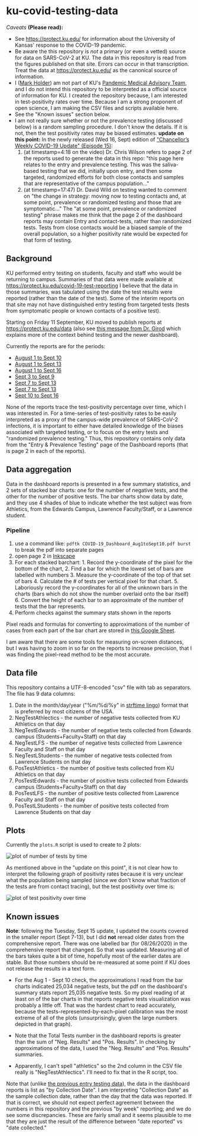 # ku-covid-testing-data

*Caveats* **(Please read):**

  * See https://protect.ku.edu/ for information about the University of Kansas' response to the COVID-19 pandemic.
  * Be aware the this repository is *not* a primary (or even a vetted) source for data on SARS-CoV-2 at KU. The data in this repository is read from the figures published on that site. Errors can occur in that transcription. Treat the data at https://protect.ku.edu/ as the canonical source of information.
  * I ([Mark Holder](http://orcid.org/0000-0001-5575-0536)) am not part of KU's [Pandemic Medical Advisory Team](https://protect.ku.edu/pmat), and I do not intend this repository to be interpreted as a official source of information for KU. I created the repository because, I am interested in test-positivity rates over time. Because I am a strong proponent of open science, I am making the CSV files and scripts available here.
  * See the "Known issues" section below.
  * I am not really sure whether or not the prevalence testing (discussed below) is a random sampling procedure. I don't know the details. If it is not, then the test positivity rates may be biased estimates. **update on this point:** In the newly released (Wed 16, Sept) edition of ["Chancellor’s Weekly COVID-19 Update" (Episode 15)](https://coronavirus.ku.edu/chancellor%E2%80%99s-weekly-covid-19-update): 
      1. (at timestamp=4:18 on the video) Dr. Chris Wilson refers to page 2 of the reports used to generate the data in this repo: "this page here relates to the entry and prevalence testing. This was the saliva-based testing that we did, initially upon entry, and then some targeted, randomized efforts for both close contacts and samples that are representative of the campus population..."
      2. (at timestamp=17:47) Dr. David Wild on testing wanted to comment on "the change in strategy: moving now to testing contacts and, at some point, prevalence or randomized testing and those that are symptomatic..." The "at some point, prevalence or randomized testing" phrase makes me think that the page 2 of the dashboard reports may contain Entry and contact-tests, rather than randomized tests. Tests from close contacts would be a biased sample of the overall population, so a higher positivity rate would be expected for that form of testing.


## Background
KU performed entry testing on students, faculty and staff who would be returning to campus. 
Summaries of that data were made available at https://protect.ku.edu/covid-19-test-reporting
I believe that the data in those summaries, was tabulated using the date the test results were reported (rather than the date of the test).
Some of the interim reports on that site may not have distinguished entry testing from targeted tests (tests from symptomatic people or known contacts of a positive test).

Starting on Friday 11 September, KU moved to publish reports at https://protect.ku.edu/data (also see [this message from Dr. Girod](https://chancellor.ku.edu/news/2020/sep11) which explains more of the context behind testing and the newer dashboard).

Currently the reports are for the periods:
  * [August 1 to Sept 10](https://protect.ku.edu/sites/protect/files/documents/Dashboard/COVID-19_Dashboard_Aug1toSept10.pdf)
  * [August 1 to Sept 13](https://protect.ku.edu/sites/protect/files/documents/Dashboard/COVID-19_Dashboard_Aug1toSept13.pdf)
  * [August 1 to Sept 16](https://protect.ku.edu/sites/protect/files/documents/Dashboard/COVID-19_Dashboard_Aug1toSept16.pdf)
  * [Sept 3 to Sept 9](https://protect.ku.edu/sites/protect/files/documents/Dashboard/COVID-19_Dashboard_Sept3toSept9.pdf)
  * [Sept 7 to Sept 13](https://protect.ku.edu/sites/protect/files/documents/Dashboard/COVID-19_Dashboard_Sept7toSept13.pdf)
  * [Sept 7 to Sept 13](https://protect.ku.edu/sites/protect/files/documents/Dashboard/COVID-19_Dashboard_Sept7toSept13.pdf)
   * [Sept 10 to Sept 16](https://protect.ku.edu/sites/protect/files/documents/Dashboard/COVID-19_Dashboard_Sept10toSept16.pdf)
 
None of the reports trace the test-positivity percentage over time, which I was interested in.
For a time-series of test-positivity rates to be easily interpreted as a proxy of the campus-wide prevalence of SARS-CoV-2 infections, it is important to either have detailed knowledge of the biases associated with targeted testing, or to focus on the entry tests and "randomized prevalence testing."
Thus, this repository contains only data from the "Entry & Prevalence Testing" page of the Dashboard reports (that is page 2 in each of the reports).



## Data aggregation
Data in the dashboard reports is presented in a few summary statistics, and 2 sets of stacked bar charts: one for the number of negative tests, and the other for the number of positive tests.
The bar charts show data by date, and they use 4 shades of blue to indicate whether the test subject was from Athletics, from the Edwards Campus, Lawrence Faculty/Staff, or a Lawrence student.

### Pipeline

  1. use a command like: `pdftk COVID-19_Dashboard_Aug1toSept10.pdf burst` to break the pdf into separate pages
  2. open page 2 in [Inkscape](https://inkscape.org/)
  3. For each stacked barchart:
    1. Record the y-coordinate of the pixel for the bottom of the chart,
    2. Find a bar for which the lowest set of bars are labelled with numbers
    3. Measure the y-coordinate of the top of that set of bars
    4. Calculate the # of tests per vertical pixel for that chart.
    5. Laboriously record the y-coordinates for all of the unknown bars in the charts (bars which do not show the number overlaid onto the bar itself)
    6. Convert the height of each bar to an approximate of the number of tests that the bar represents.
  4. Perform checks against the summary stats shown in the reports

Pixel reads and formulas for converting to approximations of the number of cases from each part of the bar chart are stored in [this Google Sheet](https://docs.google.com/spreadsheets/d/1K7SvMkJ8Vcy5eWaF7I3nVbRtYoLJeM91QlVwN46HK5I/edit?usp=sharing).

I am aware that there are some tools for measuring on-screen distances, but I was having to zoom in so far on the reports to increase precision, that I was finding the pixel-read method to be the most accurate.

## Data file
This repository contains a UTF-8-encoded "csv" file with tab as separators. The file has 9 data columns:
   1. Date in the month/day/year ("%m/%d/%y" in [strftime lingo](https://manpages.debian.org/buster/manpages-dev/strftime.3.en.html)) format that is preferred by most citizens of the USA.
   2. NegTestAthlectics - the number of negative tests collected from KU Athletics on that day
   3. NegTestEdwards - the number of negative tests collected from Edwards campus (Students+Faculty+Staff) on that day
   4. NegTestLFS - the number of negative tests collected from Lawrence Faculty and Staff on that day
   5. NegTestLStudents - the number of negative tests collected from Lawrence Students on that day
   6. PosTestAthletics - the number of positive tests collected from KU Athletics on that day
   7. PosTestEdwards - the number of positive tests collected from Edwards campus (Students+Faculty+Staff) on that day
   8. PosTestLFS - the number of positive tests collected from Lawrence Faculty and Staff on that day
   9. PosTestLStudents - the number of positive tests collected from Lawrence Students on that day


## Plots
Currently the `plots.R` script is used to create to 2 plots:

![plot of number of tests by time](https://raw.githubusercontent.com/mtholder/ku-covid-testing-data/master/images/number-of-nonath-tests-over-time.png)

As mentioned above in the "update on this point", it is not clear how to interpret the following graph of positivity rates because it is very unclear what the population being sampled (since we don't know what fraction of the tests are from contact tracing), but the test positivity over time is:

![plot of test positivity over time](https://raw.githubusercontent.com/mtholder/ku-covid-testing-data/master/images/test-positivity-over-time.png)

## Known issues

**Note**: following the Tuesday, Sept 15 update, I updated the counts covered in the smaller report (Sept 7-13), but I did **not** reread older dates from the comprehensive report. There was one labelled bar (for 08/26/2020) in the comprehensive report that changed. So that was updated. Measuring all of the bars takes quite a bit of time, hopefully most of the earlier dates are stable. But those numbers should be re-measured at some point if KU does not release the results in a text form. 

  * For the Aug 1 - Sept 10 check, the approximations I read from the bar charts indicated 25,034 negative tests, but the pdf on the dashboard's summary stats report 25,035 negative tests. So my pixel reading of at least on of the bar charts in that reports negative tests visualization was probably a little off. That was the hardest chart to read accurately, because the tests-represented-by-each-pixel calibration was the most extreme of all of the plots (unsurprisingly, given the large numbers depicted in that graph). 

  * Note that the Total Tests number in the dashboard reports is greater than the sum of "Neg. Results" and "Pos. Results". In checking by approximations of the data, I used the "Neg. Results" and "Pos. Results" summaries.
  
  * Apparently, I can't spell "athletics" so the 2nd column in the CSV file really is "NegTestAthlectics". I'll need to fix that in the R script, too.

Note that (unlike [the previous entry testing data](https://protect.ku.edu/covid-19-test-reporting)), the data in the dashboard reports is list as "by Collection Date". I am interpreting "Collection Date" as the sample collection date, rather than the day that the data was reported.
If that is correct, we should not expect perfect agreement between the numbers in this repository and the previous "by week" reporting; and we do see some discrepancies.
These are fairly small and it seems plausible to me that they are just the result of the difference between "date reported" vs "date collected."
